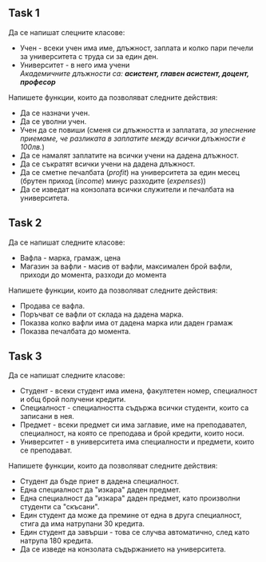 ## Task 1
Да се напишат слецните класове:
- Учен - всеки учен има име, длъжност, заплата и колко пари печели за университета с труда си за един ден.
- Университет - в него има учени   
*Академичните длъжности са: __асистент, главен асистент, доцент, професор__*

Напишете функции, които да позволяват следните действия:
- Да се назначи учен.
- Да се уволни учен.
- Учен да се повиши (сменя си длъжността и заплатата, *за улеснение приемаме, че разликата в заплатите между всички длъжности е 100лв.*)
- Да се намалят заплатите на всички учени на дадена длъжност. 
- Да се съкратят всички учени на дадена длъжност.
- Да се сметне печалбата (*profit*) на университета за един месец (брутен приход (*income*) минус разходите (*expenses*))
- Да се изведат на конзолата всички служители и печалбата на университета.

## Task 2
Да се напишат следните класове:
- Вафла - марка, грамаж, цена
- Магазин за вафли - масив от вафли, максимален брой вафли, приходи до момента, разходи до момента

Напишете функции, които да позволяват следните действия:
- Продава се вафла.
- Поръчват се вафли от склада на дадена марка.
- Показва колко вафли има от дадена марка или даден грамаж
- Показва печалбата до момента.

## Task 3
Да се напишат следните класове:
- Студент - всеки студент има имена, факултетен номер, специалност и общ брой получени кредити.
- Специалност - специалността съдържа всички студенти, които са записани в нея.
- Предмет - всеки предмет си има заглавие, име на преподавател, специалност, на която се преподава и брой кредити, които носи.
- Университет - в университета има специалности и предмети, които се преподават.

Напишете функции, които да позволяват следните действия:
- Студент да бъде приет в дадена специалност.
- Една специалност да "изкара" даден предмет.
- Една специалност да "изкара" даден предмет, като произволни студенти са "скъсани".
- Един студент да може да премине от една в друга специалност, стига да има натрупани 30 кредита.
- Един студент да завърши - това се случва автоматично, след като натрупа 180 кредита. 
- Да се изведе на конзолата съдържанието на университета.
